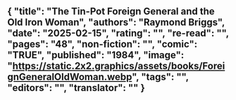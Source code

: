 {
 "title": "The Tin-Pot Foreign General and the Old Iron Woman",
 "authors": "Raymond Briggs",
 "date": "2025-02-15",
 "rating": "",
 "re-read": "",
 "pages": "48",
 "non-fiction": "",
 "comic": "TRUE",
 "published": "1984",
 "image": "https://static.2x2.graphics/assets/books/ForeignGeneralOldWoman.webp",
 "tags": "",
 "editors": "",
 "translator": ""
}
---
